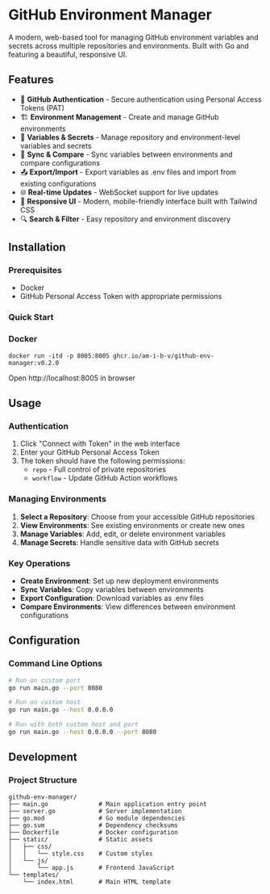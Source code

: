 # GitHub Environment Manager

A modern, web-based tool for managing GitHub environment variables and secrets across multiple repositories and environments. Built with Go and featuring a beautiful, responsive UI.

## Features

- 🔐 **GitHub Authentication** - Secure authentication using Personal Access Tokens (PAT)
- 🏗️ **Environment Management** - Create and manage GitHub environments
- 🔑 **Variables & Secrets** - Manage repository and environment-level variables and secrets
- 🔄 **Sync & Compare** - Sync variables between environments and compare configurations
- 📤 **Export/Import** - Export variables as .env files and import from existing configurations
- 🌐 **Real-time Updates** - WebSocket support for live updates
- 📱 **Responsive UI** - Modern, mobile-friendly interface built with Tailwind CSS
- 🔍 **Search & Filter** - Easy repository and environment discovery

## Installation

### Prerequisites

- Docker
- GitHub Personal Access Token with appropriate permissions

### Quick Start

### Docker

```
docker run -itd -p 8005:8005 ghcr.io/am-i-b-v/github-env-manager:v0.2.0
```
Open http://localhost:8005 in browser

## Usage

### Authentication

1. Click "Connect with Token" in the web interface
2. Enter your GitHub Personal Access Token
3. The token should have the following permissions:
   - `repo` - Full control of private repositories
   - `workflow` - Update GitHub Action workflows

### Managing Environments

1. **Select a Repository**: Choose from your accessible GitHub repositories
2. **View Environments**: See existing environments or create new ones
3. **Manage Variables**: Add, edit, or delete environment variables
4. **Manage Secrets**: Handle sensitive data with GitHub secrets

### Key Operations

- **Create Environment**: Set up new deployment environments
- **Sync Variables**: Copy variables between environments
- **Export Configuration**: Download variables as .env files
- **Compare Environments**: View differences between environment configurations

## Configuration

### Command Line Options

```bash
# Run on custom port
go run main.go --port 8080

# Run on custom host
go run main.go --host 0.0.0.0

# Run with both custom host and port
go run main.go --host 0.0.0.0 --port 8080
```

## Development

### Project Structure

```
github-env-manager/
├── main.go              # Main application entry point
├── server.go            # Server implementation
├── go.mod               # Go module dependencies
├── go.sum               # Dependency checksums
├── Dockerfile           # Docker configuration
├── static/              # Static assets
│   ├── css/
│   │   └── style.css    # Custom styles
│   └── js/
│       └── app.js       # Frontend JavaScript
└── templates/
    └── index.html       # Main HTML template
```
